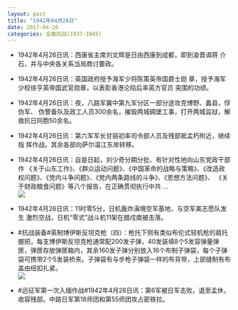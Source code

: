 ```yaml
---
layout: post
title: "1942年04月26日"
date: 2017-04-26
categories: 全面抗战(1937-1945)
---
```


<meta name="referrer" content="no-referrer" />

- 1942年4月26日讯：西康省主席刘文辉是日由西康到成都，即到渝晋谒蒋 介石，并与中央各关系当局商讨要政。 

- 1942年4月26日讯：英国政府授予海军少将陈策英帝国爵士勋 章，授予海军少校徐亨英帝国武官勋章，以表彰香港沦陷后率英方官员 突围的功绩。 

- 1942年4月26日讯：夜，八路军冀中第九军分区一部分途攻克博野、蠡县，俘伪军、 伪警备队及政工人员300余名，摧毁两城碉堡工事，打开两城监狱，解 救抗日同胞50余名。 

- 1942年4月26日讯：第六军军长甘丽初率司令部人员及残部抵孟朽附近，继续指 挥作战。其余各部向萨尔温江东岸转移。 

- 1942年4月26日讯：自是日起，刘少奇分期分批、有针对性地向山东党政干部作 《关于山东工作》、《群众运动问题》、《中国革命的战略与策略》、《改造政 权问题》、《党内斗争问题》、《党内两条路线的斗争》、《思想方法问题》、 《关于财政粮食问题》等八个报告，在正确贯彻执行中共 ... <br/><img src="https://wx4.sinaimg.cn/large/aca367d8ly1fezy4u6aq9j20c809zq2z.jpg" />

- 1942年4月26日讯：11时零5分，日机轰炸滇境空军基地，与空军美志愿队发生 激烈空战，日机“零式”战斗机11架在腊戍南被击落。 

- #抗战装备#英制博伊斯反坦克枪（四）：枪托下侧有类似布伦式轻机枪的肩托握把，每支博伊斯反坦克枪通常配200发子弹，40发装填8个5发容弹量弹匣，弹匣存放弹匣箱内，其余160发子弹分别放入16个布制子弹袋，每个子弹袋可携带2个5发装桥夹。子弹袋有与步枪子弹袋一样的布背带，上部缝制有布盖由纽扣扎紧。 <br/><img src="https://wx3.sinaimg.cn/large/aca367d8ly1fezunrehjwj20fr12dgsf.jpg" />

- #远征军第一次入缅作战#1942年4月26日讯：第6军被日军击败，退至孟休，收容残部。中路日军第18师团和第55师团攻占密铁拉。 

